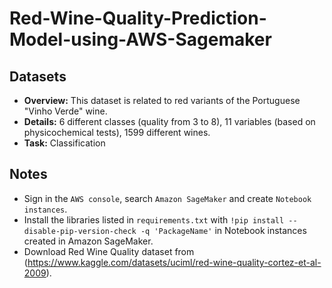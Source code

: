 # Red-Wine-Quality-Prediction-Model-using-AWS-Sagemaker
## Datasets
  * **Overview:** This dataset is related to red variants of the Portuguese "Vinho Verde" wine.
  * **Details:** 6 different classes (quality from 3 to 8), 11 variables (based on physicochemical tests), 1599 different wines.
  * **Task:** Classification

## Notes
- Sign in the ```AWS console```, search ```Amazon SageMaker``` and create ```Notebook instances```.
- Install the libraries listed in ```requirements.txt``` with ```!pip install --disable-pip-version-check -q 'PackageName'``` in Notebook instances created in Amazon SageMaker.  
- Download Red Wine Quality dataset from (https://www.kaggle.com/datasets/uciml/red-wine-quality-cortez-et-al-2009).
